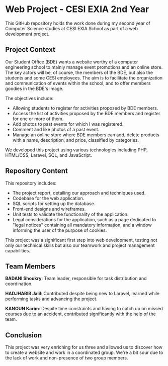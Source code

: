 # Web Project - CESI EXIA 2nd Year

This GitHub repository holds the work done during my second year of Computer Science studies at CESI EXIA School as part of a web development project.

## Project Context

Our Student Office (BDE) wants a website worthy of a computer engineering school to mainly manage event promotions and an online store. The key actors will be, of course, the members of the BDE, but also the students and some CESI employees. The aim is to facilitate the organization and communication of events within the school, and to offer members goodies in the BDE's image.

The objectives include:

- Allowing students to register for activities proposed by BDE members.
- Access the list of activities proposed by the BDE members and register for one or more of them.
- Add photos to past events for which I was registered.
- Comment and like photos of a past event.
- Manage an online store where BDE members can add, delete products with a name, description, and price, classified by categories.

We developed this project using various technologies including PHP, HTML/CSS, Laravel, SQL, and JavaScript.

## Repository Content

This repository includes:

- The project report, detailing our approach and techniques used.
- Codebase for the web application.
- SQL scripts for setting up the database.
- Front-end designs and wireframes.
- Unit tests to validate the functionality of the application.
- Legal considerations for the application, such as a page dedicated to "legal notices" containing all mandatory information, and a window informing the user of the purpose of cookies.

This project was a significant first step into web development, testing not only our technical skills but also our teamwork and project management capabilities.

## Team Members

**BADANI Shoukry**: Team leader, responsible for task distribution and coordination.

**HADJHABIB Jalil**: Contributed despite being new to Laravel, learned while performing tasks and advancing the project.

**KANOUN Karim**: Despite time constraints and having to catch up on missed courses due to an accident, contributed significantly with the help of the team.

## Conclusion

This project was very enriching for us three and allowed us to discover how to create a website and work in a coordinated group. We're a bit sour due to the lack of work and non-presence of two group members.

